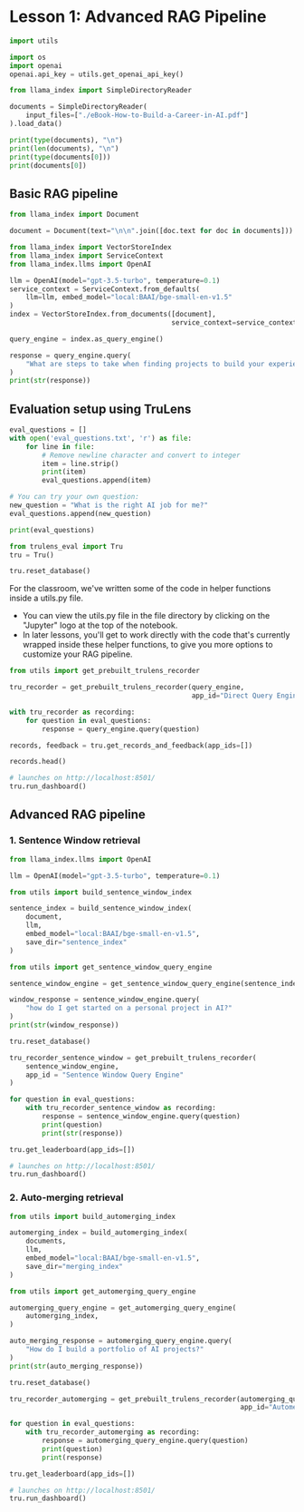 # Lesson 1: Advanced RAG Pipeline


```python
import utils

import os
import openai
openai.api_key = utils.get_openai_api_key()
```


```python
from llama_index import SimpleDirectoryReader

documents = SimpleDirectoryReader(
    input_files=["./eBook-How-to-Build-a-Career-in-AI.pdf"]
).load_data()
```


```python
print(type(documents), "\n")
print(len(documents), "\n")
print(type(documents[0]))
print(documents[0])
```

## Basic RAG pipeline


```python
from llama_index import Document

document = Document(text="\n\n".join([doc.text for doc in documents]))
```


```python
from llama_index import VectorStoreIndex
from llama_index import ServiceContext
from llama_index.llms import OpenAI

llm = OpenAI(model="gpt-3.5-turbo", temperature=0.1)
service_context = ServiceContext.from_defaults(
    llm=llm, embed_model="local:BAAI/bge-small-en-v1.5"
)
index = VectorStoreIndex.from_documents([document],
                                        service_context=service_context)
```


```python
query_engine = index.as_query_engine()
```


```python
response = query_engine.query(
    "What are steps to take when finding projects to build your experience?"
)
print(str(response))
```

## Evaluation setup using TruLens


```python
eval_questions = []
with open('eval_questions.txt', 'r') as file:
    for line in file:
        # Remove newline character and convert to integer
        item = line.strip()
        print(item)
        eval_questions.append(item)
```


```python
# You can try your own question:
new_question = "What is the right AI job for me?"
eval_questions.append(new_question)
```


```python
print(eval_questions)
```


```python
from trulens_eval import Tru
tru = Tru()

tru.reset_database()
```

For the classroom, we've written some of the code in helper functions inside a utils.py file.  
- You can view the utils.py file in the file directory by clicking on the "Jupyter" logo at the top of the notebook.
- In later lessons, you'll get to work directly with the code that's currently wrapped inside these helper functions, to give you more options to customize your RAG pipeline.


```python
from utils import get_prebuilt_trulens_recorder

tru_recorder = get_prebuilt_trulens_recorder(query_engine,
                                             app_id="Direct Query Engine")
```


```python
with tru_recorder as recording:
    for question in eval_questions:
        response = query_engine.query(question)
```


```python
records, feedback = tru.get_records_and_feedback(app_ids=[])
```


```python
records.head()
```


```python
# launches on http://localhost:8501/
tru.run_dashboard()
```

## Advanced RAG pipeline

### 1. Sentence Window retrieval


```python
from llama_index.llms import OpenAI

llm = OpenAI(model="gpt-3.5-turbo", temperature=0.1)
```


```python
from utils import build_sentence_window_index

sentence_index = build_sentence_window_index(
    document,
    llm,
    embed_model="local:BAAI/bge-small-en-v1.5",
    save_dir="sentence_index"
)
```


```python
from utils import get_sentence_window_query_engine

sentence_window_engine = get_sentence_window_query_engine(sentence_index)
```


```python
window_response = sentence_window_engine.query(
    "how do I get started on a personal project in AI?"
)
print(str(window_response))
```


```python
tru.reset_database()

tru_recorder_sentence_window = get_prebuilt_trulens_recorder(
    sentence_window_engine,
    app_id = "Sentence Window Query Engine"
)
```


```python
for question in eval_questions:
    with tru_recorder_sentence_window as recording:
        response = sentence_window_engine.query(question)
        print(question)
        print(str(response))
```


```python
tru.get_leaderboard(app_ids=[])
```


```python
# launches on http://localhost:8501/
tru.run_dashboard()
```

### 2. Auto-merging retrieval


```python
from utils import build_automerging_index

automerging_index = build_automerging_index(
    documents,
    llm,
    embed_model="local:BAAI/bge-small-en-v1.5",
    save_dir="merging_index"
)
```


```python
from utils import get_automerging_query_engine

automerging_query_engine = get_automerging_query_engine(
    automerging_index,
)
```


```python
auto_merging_response = automerging_query_engine.query(
    "How do I build a portfolio of AI projects?"
)
print(str(auto_merging_response))
```


```python
tru.reset_database()

tru_recorder_automerging = get_prebuilt_trulens_recorder(automerging_query_engine,
                                                         app_id="Automerging Query Engine")
```


```python
for question in eval_questions:
    with tru_recorder_automerging as recording:
        response = automerging_query_engine.query(question)
        print(question)
        print(response)
```


```python
tru.get_leaderboard(app_ids=[])
```


```python
# launches on http://localhost:8501/
tru.run_dashboard()
```
